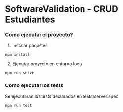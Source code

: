 # SoftwareValidation - CRUD Estudiantes

### Como ejecutar el proyecto?

1. Instalar paquetes 
```bash
npm install
```
2. Ejecutar proyecto en entorno local
```bash
npm run serve
``` 

### Como ejecutar los tests

Se ejecutaran los tests declarados en tests/server.spec
```bash
npm run test
``` 


